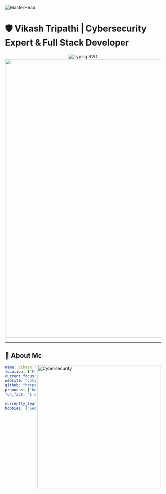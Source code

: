 ![MasterHead](https://user-images.githubusercontent.com/80781196/190216139-7697aa5a-c9a0-4bd6-80bf-3aca76a2e1c8.gif)
<!-- Your Info. -->
# 🛡️ Vikash Tripathi | Cybersecurity Expert & Full Stack Developer

<div align="center">
<img src="https://readme-typing-svg.herokuapp.com?font=JetBrains+Mono&weight=600&size=35&duration=3000&pause=1000&color=00D9FF&center=true&vCenter=true&multiline=true&width=800&height=100&lines=Cybersecurity+Expert;Full-Stack+Developer;Ethical+Hacker;Security+Researcher" alt="Typing SVG" />
</div>

<div align="center">
<img src="https://user-images.githubusercontent.com/74038190/212284100-561aa473-3905-4a80-b561-0d28506553ee.gif" width="900">
</div>

---

## 🌟 About Me

<img align="right" alt="Cybersecurity" width="400" src="https://media.giphy.com/media/l0HlBO7eyXzSZkJri/giphy.gif">

```yaml
name: Vikash Tripathi
location: ["Prayagraj, India"]
current_focus: "Cybersecurity, Ethical Hacking & Secure Full-Stack Development"
website: "coming-soon"
github: "https://github.com/MRXTEJ"
pronouns: ["he", "him"]
fun_fact: "I can find vulnerabilities faster than you can say 'SQL Injection'!"

currently_learning: ["Penetration Testing", "Malware Analysis", "Threat Intelligence", "Next.js", "TypeScript"]
hobbies: ["Security Research", "Coding", "CTFs", "Bug Bounty Hunting"]
```
